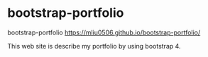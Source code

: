 # bootstrap-portfolio
bootstrap-portfolio
https://mliu0506.github.io/bootstrap-portfolio/

This web site is describe my portfolio by using bootstrap 4.
